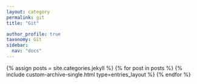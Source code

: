 ```yaml
---
layout: category
permalink: git
title: "Git"

author_profile: true
taxonomy: Git
sidebar:
  nav: "docs"
---
```


{% assign posts = site.categories.jekyll %}
{% for post in posts %}
  {% include custom-archive-single.html type=entries_layout %}
{% endfor %}